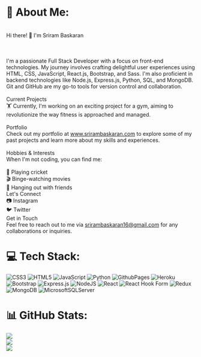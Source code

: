 # 💫 About Me:
<br>Hi there! 👋 I'm Sriram Baskaran<br><br><br><br>I'm a passionate Full Stack Developer with a focus on front-end technologies. My journey involves crafting delightful user experiences using HTML, CSS, JavaScript, React.js, Bootstrap, and Sass. I'm also proficient in backend technologies like Node.js, Express.js, Python, SQL, and MongoDB. Git and GitHub are my go-to tools for version control and collaboration.<br><br>Current Projects<br>🏋️ Currently, I'm working on an exciting project for a gym, aiming to revolutionize the way fitness is approached and managed.<br><br>Portfolio<br>Check out my portfolio at www.srirambaskaran.com to explore some of my past projects and learn more about my skills and experiences.<br><br>Hobbies & Interests<br>When I'm not coding, you can find me:<br><br>🏏 Playing cricket<br>🎬 Binge-watching movies<br>🍻 Hanging out with friends<br>Let's Connect<br>📷 Instagram<br>🐦 Twitter<br>Get in Touch<br>Feel free to reach out to me via srirambaskaran16@gmail.com for any collaborations or inquiries.


# 💻 Tech Stack:
![CSS3](https://img.shields.io/badge/css3-%231572B6.svg?style=for-the-badge&logo=css3&logoColor=white) ![HTML5](https://img.shields.io/badge/html5-%23E34F26.svg?style=for-the-badge&logo=html5&logoColor=white) ![JavaScript](https://img.shields.io/badge/javascript-%23323330.svg?style=for-the-badge&logo=javascript&logoColor=%23F7DF1E) ![Python](https://img.shields.io/badge/python-3670A0?style=for-the-badge&logo=python&logoColor=ffdd54) ![GithubPages](https://img.shields.io/badge/github%20pages-121013?style=for-the-badge&logo=github&logoColor=white) ![Heroku](https://img.shields.io/badge/heroku-%23430098.svg?style=for-the-badge&logo=heroku&logoColor=white) ![Bootstrap](https://img.shields.io/badge/bootstrap-%238511FA.svg?style=for-the-badge&logo=bootstrap&logoColor=white) ![Express.js](https://img.shields.io/badge/express.js-%23404d59.svg?style=for-the-badge&logo=express&logoColor=%2361DAFB) ![NodeJS](https://img.shields.io/badge/node.js-6DA55F?style=for-the-badge&logo=node.js&logoColor=white) ![React](https://img.shields.io/badge/react-%2320232a.svg?style=for-the-badge&logo=react&logoColor=%2361DAFB) ![React Hook Form](https://img.shields.io/badge/React%20Hook%20Form-%23EC5990.svg?style=for-the-badge&logo=reacthookform&logoColor=white) ![Redux](https://img.shields.io/badge/redux-%23593d88.svg?style=for-the-badge&logo=redux&logoColor=white) ![MongoDB](https://img.shields.io/badge/MongoDB-%234ea94b.svg?style=for-the-badge&logo=mongodb&logoColor=white) ![MicrosoftSQLServer](https://img.shields.io/badge/Microsoft%20SQL%20Server-CC2927?style=for-the-badge&logo=microsoft%20sql%20server&logoColor=white)
# 📊 GitHub Stats:
![](https://github-readme-stats.vercel.app/api?username=SriramBaskaran16&theme=tokyonight&hide_border=false&include_all_commits=false&count_private=false)<br/>
![](https://github-readme-streak-stats.herokuapp.com/?user=SriramBaskaran16&theme=tokyonight&hide_border=false)<br/>
![](https://github-readme-stats.vercel.app/api/top-langs/?username=SriramBaskaran16&theme=tokyonight&hide_border=false&include_all_commits=false&count_private=false&layout=compact)
